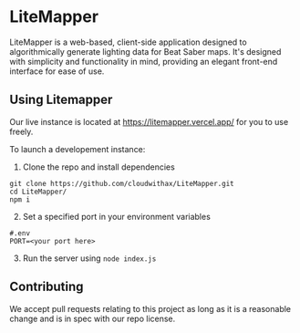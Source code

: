 # LiteMapper

LiteMapper is a web-based, client-side application designed to algorithmically generate lighting data for Beat Saber maps. It's designed with simplicity and functionality in mind, providing an elegant front-end interface for ease of use.


## Using Litemapper

Our live instance is located at https://litemapper.vercel.app/ for you to use freely.


To launch a developement instance:

1. Clone the repo and install dependencies

```
git clone https://github.com/cloudwithax/LiteMapper.git
cd LiteMapper/
npm i
```

2. Set a specified port in your environment variables

```
#.env
PORT=<your port here>
```

3. Run the server using `node index.js`



## Contributing

We accept pull requests relating to this project as long as it is a reasonable change and is in spec with our repo license. 



